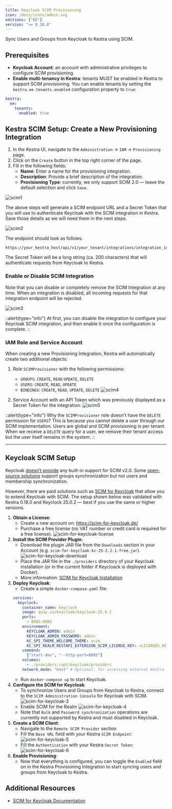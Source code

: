 ```yaml
---
title: Keycloak SCIM Provisioning
icon: /docs/icons/admin.svg
editions: ["EE"]
version: ">= 0.18.0"
---
```


Sync Users and Groups from Keycloak to Kestra using SCIM.

## Prerequisites

- **Keycloak Account**: an account with administrative privileges to configure SCIM provisioning.
- **Enable multi-tenancy in Kestra**: tenants MUST be enabled in Kestra to support SCIM provisioning. You can enable tenants by setting the `kestra.ee.tenants.enabled` configuration property to `true`:

```yaml
kestra:
  ee:
    tenants:
      enabled: true
```

## Kestra SCIM Setup: Create a New Provisioning Integration

1. In the Kestra UI, navigate to the `Administration` → `IAM` → `Provisioning` page.
2. Click on the `Create` button in the top right corner of the page.
3. Fill in the following fields:
   - **Name**: Enter a name for the provisioning integration.
   - **Description**: Provide a brief description of the integration.
   - **Provisioning Type**: currently, we only support SCIM 2.0 — leave the default selection and click `Save`.

![scim1](../../../enterprise/scim1_keycloak.png)

The above steps will generate a SCIM endpoint URL and a Secret Token that you will use to authenticate Keycloak with the SCIM integration in Kestra. Save those details as we will need them in the next steps.

![scim2](../../../enterprise/scim2.png)

The endpoint should look as follows:

```
https://your_kestra_host/api/v1/your_tenant/integrations/integration_id/scim/v2
```

The Secret Token will be a long string (ca. 200 characters) that will authenticate requests from Keycloak to Kestra.

### Enable or Disable SCIM Integration

Note that you can disable or completely remove the SCIM Integration at any time. When an integration is disabled, all incoming requests for that integration endpoint will be rejected.

![scim3](../../../enterprise/scim3.png)


::alert{type="info"}
At first, you can disable the integration to configure your Keycloak SCIM integration, and then enable it once the configuration is complete.
::

### IAM Role and Service Account

When creating a new Provisioning Integration, Kestra will automatically create two additional objects:

1. Role `SCIMProvisioner` with the following permissions:
   - `GROUPS`: `CREATE`, `READ` `UPDATE`, `DELETE`
   - `USERS`: `CREATE`, `READ`, `UPDATE`
   - `BINDINGS`: `CREATE`, `READ`, `UPDATE`, `DELETE`
  ![scim4](../../../enterprise/scim4.png)

2. Service Account with an API Token which was previously displayed as a Secret Token for the integration:
  ![scim5](../../../enterprise/scim5.png)

::alert{type="info"}
Why the `SCIMProvisioner` role doesn't have the `DELETE` permission for `USERS`? This is because you cannot delete a user through our SCIM implementation. Users are global and SCIM provisioning is per tenant. When we receive a `DELETE` query for a user, we remove their tenant access but the user itself remains in the system.
::

---

## Keycloak SCIM Setup

Keycloak [doesn’t provide](https://github.com/keycloak/keycloak/issues/13484) any built-in support for SCIM v2.0. Some [open-source solutions](https://github.com/mitodl/keycloak-scim/) support groups synchronization but not users and membership synchronization.

However, there are paid solutions such as [SCIM for Keycloak](https://scim-for-keycloak.de/) that allow you to extend Keycloak with SCIM. The setup shown below was validated with Kestra 0.18.0 and Keyclock 25.0.2 — best if you use the same or higher versions.

1. **Obtain a License**:
   - Create a new account on: https://scim-for-keycloak.de/
   - Purchase a free license (no VAT number or credit card is required for a free license).
  ![scim-for-keycloak-license](../../../enterprise/keycloak1.png)
2. **Install the SCIM Provider Plugin**:
   - Download the plugin JAR file from the `Downloads` section in your Account (e.g. `scim-for-keycloak-kc-25-2.2.1-free.jar`).
  ![scim-for-keycloak-download](../../../enterprise/keycloak2.png)
   - Place the JAR file in the `./providers` directory of your Keycloak installation (or in the current folder if Keycloack is deployed with Docker).
   - More information: [SCIM for Keycloak Installation](https://scim-for-keycloak.de/documentation/installation/install)
3. **Deploy Keycloak**:
   - Create a simple `docker-compose.yaml` file:
    ```yaml
    services:
      keyclock:
        container_name: keyclock
        image: quay.io/keycloak/keycloak:25.0.2
        ports:
          - 8085:8085
        environment:
          KEYCLOAK_ADMIN: admin
          KEYCLOAK_ADMIN_PASSWORD: admin
          KC_SPI_THEME_WELCOME_THEME: scim
          KC_SPI_REALM_RESTAPI_EXTENSION_SCIM_LICENSE_KEY: <LICENSES_KEY>
        command:
          ["start-dev", "--http-port=8085"]
        volumes:
          - ./providers:/opt/keycloak/providers
        network_mode: "host" # Optional: for accessing external Kestra
    ```
   - Run `docker-compose up` to start Keycloak.
4. **Configure the SCIM for Keycloak**:
   - To synchronize Users and Groups from Keycloak to Kestra, connect to the `SCIM Administration Console` for Keycloak with SCIM.
  ![scim-for-keycloak-3](../../../enterprise/keycloak3.png)
   - Enable SCIM for the Realm
  ![scim-for-keycloak-4](../../../enterprise/keycloak4.png)
   - Note that `Bulk` and `Password synchronization` operations are currently not supported by Kestra and must disabled in Keycloak.
5. **Create a SCIM Client**:
   - Navigate to the `Remote SCIM Provider` section
   - Fill the `Base URL` field with your Kestra `SCIM Endpoint`:
  ![scim-for-keycloak-5](../../../enterprise/keycloak5.png)
   - Fill the `Authentication` with your Kestra `Secret Token`:
  ![scim-for-keycloak-6](../../../enterprise/keycloak6.png)
6. **Enable Provisioning**:
   - Now that everything is configured, you can toggle the `Enabled` field on in the Kestra Provisioning Integration to start syncing users and groups from Keycloak to Kestra.


## Additional Resources

- [SCIM for Keycloak Documentation](https://scim-for-keycloak.de/documentation/administration/scim-client)
